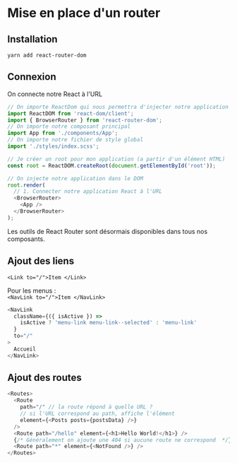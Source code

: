 # Mise en place d'un router

## Installation

`yarn add react-router-dom`

## Connexion

On connecte notre React à l'URL

```js
// On importe ReactDom qui nous permettra d'injecter notre application dans le DOM
import ReactDOM from 'react-dom/client';
import { BrowserRouter } from 'react-router-dom';
// On importe notre composant principal
import App from './components/App';
// On importe notre fichier de style global
import './styles/index.scss';

// Je créer un root pour mon application (a partir d'un élément HTML)
const root = ReactDOM.createRoot(document.getElementById('root'));

// On injecte notre application dans le DOM
root.render(
  // 1. Connecter notre application React à l'URL
  <BrowserRouter>
    <App />
  </BrowserRouter>
);
```

Les outils de React Router sont désormais disponibles dans tous nos composants.

## Ajout des liens

`<Link to="/">Item </Link>`

Pour les menus :  
`<NavLink to="/">Item </NavLink>`

```js
<NavLink
  className={({ isActive }) =>
    isActive ? 'menu-link menu-link--selected' : 'menu-link'
  }
  to="/"
>
  Accueil
</NavLink>
```

## Ajout des routes

```js
<Routes>
  <Route
    path="/" // la route répond à quelle URL ?
    // si l'URL correspond au path, affiche l'élément
    element={<Posts posts={postsData} />}
  />
  <Route path="/hello" element={<h1>Hello World!</h1>} />
  {/* Généralement on ajoute une 404 si aucune route ne correspond  */}
  <Route path="*" element={<NotFound />} />
</Routes>
```
